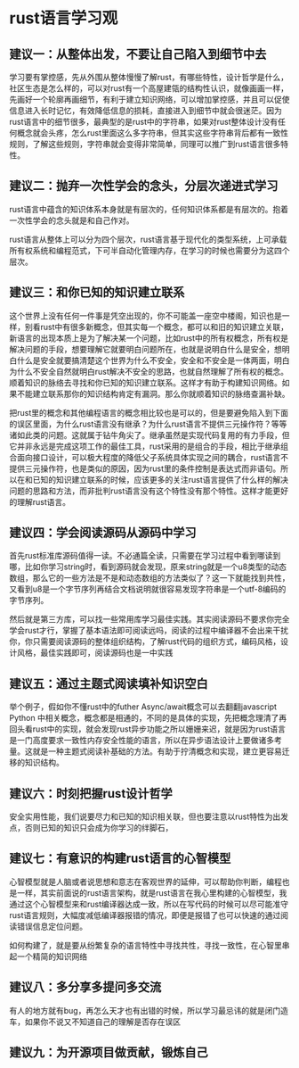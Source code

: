 # rust语言学习观

## 建议一：从整体出发，不要让自己陷入到细节中去

学习要有掌控感，先从外围从整体慢慢了解rust，有哪些特性，设计哲学是什么，社区生态是怎么样的，可以对rust有一个高屋建瓴的结构性认识，就像画画一样，先画好一个轮廓再画细节，有利于建立知识网络，可以增加掌控感，并且可以促使信息进入长时记忆，有效降低信息的损耗，直接进入到细节中就会很迷茫。因为rust语言中的细节很多，最典型的是rust中的字符串，如果对rust整体设计没有任何概念就会头疼，怎么rust里面这么多字符串，但其实这些字符串背后都有一致性规则，了解这些规则，字符串就会变得非常简单，同理可以推广到rust语言很多特性。

## 建议二：抛弃一次性学会的念头，分层次递进式学习

rust语言中蕴含的知识体系本身就是有层次的，任何知识体系都是有层次的。抱着一次性学会的念头就是和自己作对。

rust语言从整体上可以分为四个层次，rust语言基于现代化的类型系统，上可承载所有权系统和编程范式，下可半自动化管理内存，在学习的时候也需要分为这四个层次。

## 建议三：和你已知的知识建立联系

这个世界上没有任何一件事是凭空出现的，你不可能盖一座空中楼阁，知识也是一样，别看rust中有很多新概念，但其实每一个概念，都可以和旧的知识建立关联，新语言的出现本质上是为了解决某一个问题，比如rust中的所有权概念，所有权是解决问题的手段，想要理解它就要明白问题所在，也就是说明白什么是安全，想明白什么是安全就要搞清楚这个世界为什么不安全，安全和不安全是一体两面，明白为什么不安全自然就明白rust解决不安全的思路，也就自然理解了所有权的概念。顺着知识的脉络去寻找和你已知的知识建立联系。这样才有助于构建知识网络。如果不能建立联系那你的知识结构肯定有漏洞。那么你就顺着知识的脉络查漏补缺。

把rust里的概念和其他编程语言的概念相比较也是可以的，但是要避免陷入到下面的误区里面，为什么rust语言没有继承？为什么rust语言不提供三元操作符？等等诸如此类的问题。这就属于钻牛角尖了。继承虽然是实现代码复用的有力手段，但它并非永远是完成这项工作的最佳工具，rust采用的是组合的手段，相比于继承组合面向接口设计，可以极大程度的降低父子系统具体实现之间的耦合，rust语言不提供三元操作符，也是类似的原因，因为rust里的条件控制是表达式而非语句。所以在和已知的知识建立联系的时候，应该更多的关注rust语言提供了什么样的解决问题的思路和方法，而非批判rust语言没有这个特性没有那个特性。这样才能更好的理解rust语言。

## 建议四：学会阅读源码从源码中学习

首先rust标准库源码值得一读。不必通篇全读，只需要在学习过程中看到哪读到哪，比如你学习string时，看到源码就会发现，原来string就是一个u8类型的动态数组，那么它的一些方法是不是和动态数组的方法类似了？这一下就能找到共性，又看到u8是一个字节序列再结合文档说明就很容易发现字符串是一个utf-8编码的字节序列。

然后就是第三方库，可以找一些常用库学习最佳实践。其实阅读源码不要求你完全学会rust才行，掌握了基本语法即可阅读远吗，阅读的过程中编译器不会出来干扰你，你只需要阅读源码的整体组织结构，了解rust代码的组织方式，编码风格，设计风格，最佳实践即可，阅读源码也是一中实践

## 建议五：通过主题式阅读填补知识空白

举个例子，假如你不懂rust中的futher Async/await概念可以去翻翻javascript Python 中相关概念，概念都是相通的，不同的是具体的实现，先把概念理清了再回头看rust中的实现，就会发现rust异步功能之所以姗姗来迟，就是因为rust语言是一门高度要求一致性内存安全性能的语言，所以在异步语法设计上要做诸多考量。这就是一种主题式阅读补基础的方法。有助于拧清概念和实现，建立更容易迁移的知识结构。

## 建议六：时刻把握rust设计哲学

安全实用性能，我们说要尽力和已知的知识相关联，但也要注意以rust特性为出发点，否则已知的知识只会成为你学习的绊脚石，

## 建议七：有意识的构建rust语言的心智模型

心智模型就是人脑或者说思想和意志在客观世界的延伸，可以帮助你判断，编程也是一样，其实前面说的rust语言架构，就是rust语言在我心里构建的心智模型，我通过这个心智模型来和rust编译器达成一致，所以在写代码的时候可以尽可能准守rust语言规则，大幅度减低编译器报错的情况，即便是报错了也可以快速的通过阅读错误信息定位问题。

如何构建了，就是要从纷繁复杂的语言特性中寻找共性，寻找一致性，在心智里串起一个精简的知识网络

## 建议八：多分享多提问多交流

有人的地方就有bug，再怎么天才也有出错的时候，所以学习最忌讳的就是闭门造车，如果你不说又不知道自己的理解是否存在误区

## 建议九：为开源项目做贡献，锻炼自己

